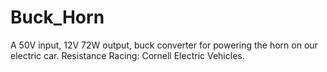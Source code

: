 # Buck_Horn
A 50V input, 12V 72W output, buck converter for powering the horn on our electric car.  Resistance Racing: Cornell Electric Vehicles.
